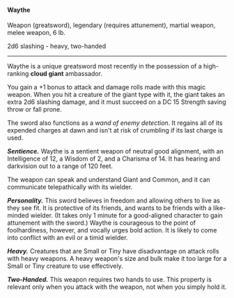 #### Waythe

Weapon (greatsword), legendary (requires attunement), martial weapon, melee weapon, 6 lb.

2d6 slashing  - heavy, two-handed

---

Waythe is a unique greatsword most recently in the possession of a high-ranking **cloud giant** ambassador.

You gain a +1 bonus to attack and damage rolls made with this magic weapon. When you hit a creature of the giant type with it, the giant takes an extra 2d6 slashing damage, and it must succeed on a DC 15 Strength saving throw or fall prone.

The sword also functions as a *wand of enemy detection*. It regains all of its expended charges at dawn and isn't at risk of crumbling if its last charge is used.

***Sentience.*** Waythe is a sentient weapon of neutral good alignment, with an Intelligence of 12, a Wisdom of 2, and a Charisma of 14. It has hearing and darkvision out to a range of 120 feet.

The weapon can speak and understand Giant and Common, and it can communicate telepathically with its wielder.

***Personality.*** This sword believes in freedom and allowing others to live as they see fit. It is protective of its friends, and wants to be friends with a like-minded wielder. (It takes only 1 minute for a good-aligned character to gain attunement with the sword.) Waythe is courageous to the point of foolhardiness, however, and vocally urges bold action. It is likely to come into conflict with an evil or a timid wielder.

***Heavy.*** Creatures that are Small or Tiny have disadvantage on attack rolls with heavy weapons. A heavy weapon's size and bulk make it too large for a Small or Tiny creature to use effectively.

***Two-Handed.*** This weapon requires two hands to use. This property is relevant only when you attack with the weapon, not when you simply hold it.